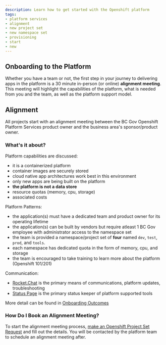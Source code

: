 ```yaml
---
description: Learn how to get started with the Openshift platform
tags:
- platform services
- alignment
- new project set
- new namespace set
- provisioning
- start
- new
---
```

## Onboarding to the Platform

Whether you have a team or not, the first step in your journey to delivering apps in the platform is a 30 minute in-person (or online) 
__alignment meeting__. This meeting will highlight the capabilities of the platform, what is needed from you and the team, as well as the
platform support model. 

## Alignment

All projects start with an alignment meeting between the BC Gov Openshift Platform Services product owner and the business area's 
sponsor/product owner. 

### What's it about?

Platform capabilities are discussed:
- it is a containerized platform
- container images are securely stored
- cloud native app architectures work best in this environment
- only new apps are being built on the platform
- __the platform is not a data store__
- resource quotas (memory, cpu, storage)
- associated costs

Platform Patterns:
- the application(s) must have a dedicated team and product owner for its operating lifetime
- the application(s) can be built by vendors but require atleast 1 BC Gov employee with administrator access to the namespace set
- the team is provided a namespace/project set of __four__ named `dev`, `test`, `prod`, and `tools`.
- each namespace has dedicated quota in the form of memory, cpu, and storage
- the team is encouraged to take training to learn more about the platform (Openshift 101/201)


Communication:
- [Rocket.Chat](https://chat.pathfinder.gov.bc.ca) is the primary means of communications, platform updates, troubleshooting
- [Status Page](https://status.developer.gov.bc.ca) is the primary status keeper of platform supported tools

More detail can be found in [Onboarding Outcomes](./OnboardingOutcomes.md)
### How Do I Book an Alignment Meeting?

To start the alignment meeting process, [make an Openshift Project Set Request](https://github.com/bcdevops/devops-requests/issues/choose) and fill out the details. You will be contacted by the platform team to schedule an alignment meeting after. 
